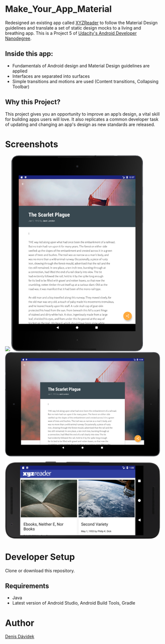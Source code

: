 # Make_Your_App_Material

Redesigned an existing app called [XYZReader](https://github.com/udacity/xyz-reader-starter-code) to follow the Material Design guidelines and translate a set of static design mocks to a living and breathing app. This is a Project 5 of [Udacity's Android Developer Nanodegree](https://www.udacity.com/course/android-developer-nanodegree-by-google--nd801).

## Inside this app:

- Fundamentals of Android design and Material Design guidelines are applied
- Interfaces are separated into surfaces
- Simple transitions and motions are used (Content transitions, Collapsing Toolbar)


## Why this Project?
This project gives you an opportunity to improve an app’s design, a vital skill for building apps users will love. It also replicates a common developer task of updating and changing an app's design as new standards are released.

# Screenshots

<img src="images/Projekt5-N9-1.png" width="429"> </img> <img src="images/Projekt5-N9-2.png" width="429"> </img>
<img src="images/Projekt5-N9-3.png" width="699"> </img> 

<img src="images/Projekt5-N5X-1.png" width="599"> </img>

# Developer Setup

Clone or download this repository.

## Requirements
- Java
- Latest version of Android Studio, Android Build Tools, Gradle

# Author
[Denis Dávidek](https://github.com/DenisDavidek)
